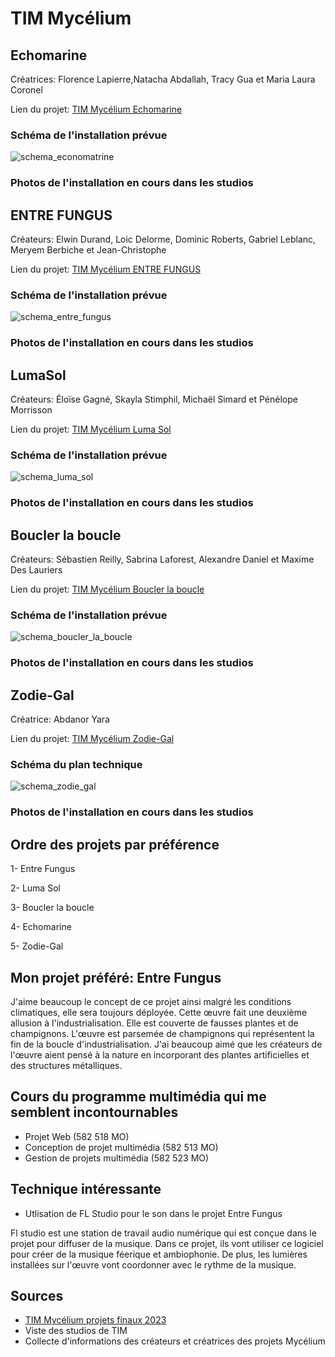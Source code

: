 # TIM Mycélium

## Echomarine
Créatrices: Florence Lapierre,Natacha Abdallah, Tracy Gua et Maria Laura Coronel

Lien du projet: [TIM Mycélium Echomarine](https://tim-montmorency.com/2023/projets/Echomarine/docs/web/index.html)

### Schéma de l'installation prévue

![schema_economatrine](https://user-images.githubusercontent.com/112189908/219826154-5b605cba-cc6b-4b00-8009-94e949850773.jpg)

### Photos de l'installation en cours dans les studios

## ENTRE FUNGUS
Créateurs: Elwin Durand, Loic Delorme, Dominic Roberts, Gabriel Leblanc, Meryem Berbiche et Jean-Christophe

Lien du projet: [TIM Mycélium ENTRE FUNGUS](https://tim-montmorency.com/2023/projets/ENTRE-FUNGUS/docs/web/index.html)

### Schéma de l'installation prévue

![schema_entre_fungus](https://user-images.githubusercontent.com/112189908/219826167-7be58559-7f06-4ffc-a851-3842978f1e3e.png)

### Photos de l'installation en cours dans les studios

## LumaSol
Créateurs: Éloïse Gagné, Skayla Stimphil, Michaël Simard et Pénélope Morrisson

Lien du projet: [TIM Mycélium Luma Sol](https://tim-montmorency.com/2023/projets/LumaSol/docs/web/index.html)

### Schéma de l'installation prévue

![schema_luma_sol](https://user-images.githubusercontent.com/112189908/219826183-df17667c-74d7-45f0-b332-88d476a5a818.jpg)

### Photos de l'installation en cours dans les studios

## Boucler la boucle
Créateurs: Sébastien Reilly, Sabrina Laforest, Alexandre Daniel et Maxime Des Lauriers

Lien du projet: [TIM Mycélium Boucler la boucle](https://tim-montmorency.com/2023/projets/Boucler-la-boucle/docs/web/index.html)

### Schéma de l'installation prévue

![schema_boucler_la_boucle](https://user-images.githubusercontent.com/112189908/219826196-6865e927-aece-4a51-9ec5-4e4d278ed505.jpg)

### Photos de l'installation en cours dans les studios

## Zodie-Gal
Créatrice: Abdanor Yara

Lien du projet: [TIM Mycélium Zodie-Gal](https://tim-montmorency.com/2023/projets/Zodie-Gal/docs/web/index.html)

### Schéma du plan technique

![schema_zodie_gal](https://user-images.githubusercontent.com/112189908/219826214-093303af-f8f7-488b-b7db-aede23ac5cb8.jpg)

### Photos de l'installation en cours dans les studios

## Ordre des projets par préférence

1- Entre Fungus

2- Luma Sol

3- Boucler la boucle

4- Echomarine

5- Zodie-Gal

## Mon projet préféré: Entre Fungus

J'aime beaucoup le concept de ce projet ainsi malgré les conditions climatiques, elle sera toujours déployée. Cette œuvre fait une deuxième allusion à
l'industrialisation. Elle est couverte de fausses plantes et de champignons. L'œuvre est parsemée de champignons qui représentent la fin de la boucle
d'industrialisation. J'ai beaucoup aimé que les créateurs de l'œuvre aient pensé à la nature en incorporant des plantes artificielles et des structures métalliques.

## Cours du programme multimédia qui me semblent incontournables

* Projet Web (582 518 MO)
* Conception de projet multimédia (582 513 MO)
* Gestion de projets multimédia (582 523 MO)

## Technique intéressante

* Utlisation de FL Studio pour le son dans le projet Entre Fungus

Fl studio est une station de travail audio numérique qui est conçue dans le projet pour diffuser de la musique. Dans ce projet, ils vont utiliser ce logiciel pour
créer de la musique féerique et ambiophonie. De plus, les lumières installées sur l'œuvre vont coordonner avec le rythme de la musique.

## Sources

* [TIM Mycélium projets finaux 2023](https://tim-montmorency.com/2023/)
* Viste des studios de TIM
* Collecte d'informations des créateurs et créatrices des projets Mycélium

